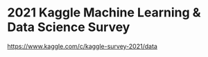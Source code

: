 # 2021 Kaggle Machine Learning & Data Science Survey

https://www.kaggle.com/c/kaggle-survey-2021/data
